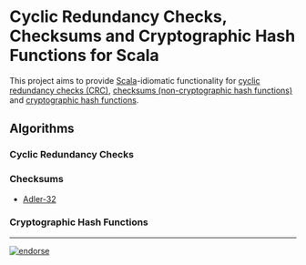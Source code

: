 Cyclic Redundancy Checks, Checksums and Cryptographic Hash Functions for Scala
==============================================================================

This project aims to provide [Scala][]-idiomatic functionality for [cyclic redundancy checks
(CRC)][crc], [checksums (non-cryptographic hash functions)][checksums] and [cryptographic hash
functions][crypto].


Algorithms
----------

### Cyclic Redundancy Checks

### Checksums

-   [Adler-32][adler32]

### Cryptographic Hash Functions


[Scala]:      http://www.scala-lang.org/
[crc]:        http://en.wikipedia.org/wiki/Cyclic_redundancy_check
[checksums]:  http://en.wikipedia.org/wiki/Checksum
[crypto]:     http://en.wikipedia.org/wiki/Cryptographic_hash_function
[s-io]:       https://github.com/scala-incubator/scala-io
[s-arm]:      https://github.com/jsuereth/scala-arm

[adler32]:    http://en.wikipedia.org/wiki/Adler32


---

[![endorse](http://api.coderwall.com/wookietreiber/endorsecount.png)](http://coderwall.com/wookietreiber)

